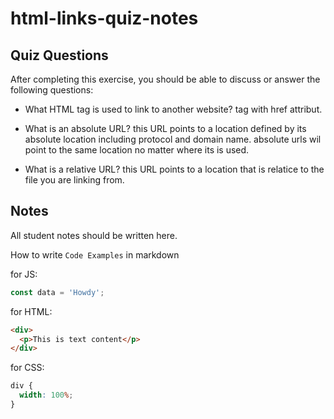 # html-links-quiz-notes

## Quiz Questions

After completing this exercise, you should be able to discuss or answer the following questions:

- What HTML tag is used to link to another website?
  <a> tag with href attribut.

- What is an absolute URL?
  this URL points to a location defined by its absolute location including protocol and domain name. absolute urls wil point to the same location no matter where its is used.

- What is a relative URL?
  this URL points to a location that is relatice to the file you are linking from.

## Notes

All student notes should be written here.

How to write `Code Examples` in markdown

for JS:

```javascript
const data = 'Howdy';
```

for HTML:

```html
<div>
  <p>This is text content</p>
</div>
```

for CSS:

```css
div {
  width: 100%;
}
```
